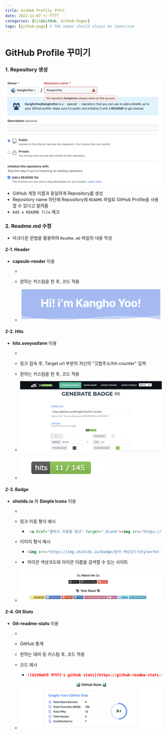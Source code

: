 ```yaml
---
title: GitHub Profile 꾸미기
date: 2022-11-07 +/-TTTT
categories: [Git&GitHub, GitHub-Pages]
tags: [github-page] # TAG names should always be lowercase
---
```


# GitHub Profile 꾸미기

### 1. Repository 생성

![image-20221107145210462](../../assets/img/postingImg/image-20221107145210462.png)

- GitHub 계정 이름과 동일하게 Repository를 생성
- Repository name 하단에 Repository에 `README` 파일로 GitHub Profile을 사용할 수 있다고 알려줌
- `Add a README file` 체크



### 2. Readme.md 수정

- 마크다운 문법을 활용하여 `Readme.md` 파일의 내용 작성

#### 2-1. Header

- **capsule-render** 이용

  - [capsule-render]: https://github.com/kyechan99/capsule-render

  - 원하는 커스텀을 한 후, 코드 적용

  - ![image-20221107150925069](../../assets/img/postingImg/image-20221107150925069.png)

#### 2-2. Hits

- **hits.seeyoufarm** 이용

  - [HITS]: https://hits.seeyoufarm.com/

  - 링크 접속 후, Target url 부분의 자신의 "깃헙주소/hit-counter" 입력
  - 원하는 커스텀을 한 후, 코드 적용
  - ![image-20221107151502493](../../assets/img/postingImg/image-20221107151502493.png)
  - ![image-20221107151649486](../../assets/img/postingImg/image-20221107151649486.png)

#### 2-3. Badge

- **shields.io** 와 **Simple Icons** 이용

  - [shields.io]: https://shields.io/

  - 링크 이동 형식 예시

    - ```markdown
       <a href="클릭시 이동할 링크" target="_blank"><img src="https://img.shields.io/badge/문자-색상코드?style=flat-square&logo=아이콘 이름&logoColor=white"/></a>
      ```

  - 이미지 형식 예시

    - ```markdown
      <img src="https://img.shields.io/badge/문자-색상코드?style=for-the-badge&logo=아이콘 이름&logoColor=black">
      ```

  - [Simple Icons]: https://simpleicons.org/

    - 아이콘 색상코드와 아이콘 이름을 검색할 수 있는 사이트

  - ![image-20221107152319955](../../assets/img/postingImg/image-20221107152319955.png)

#### 2-4. Git Stats

- **Git-readme-stats** 이용

  - [Git-readme-stats]: https://github.com/anuraghazra/github-readme-stats

  - GitHub 통계

  - 원하는 테마 등 커스텀 후, 코드 적용

  - 코드 예시

    - ```markdown
      ![GitHub의 아이디's github stats](https://github-readme-stats.vercel.app/api?username=GitHub의 아이디&show_icons=true)
      ```

  - ![image-20221107153125286](../../assets/img/postingImg/image-20221107153125286.png)